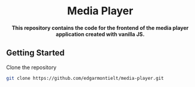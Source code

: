 <h1 align="center">Media Player</h1>

<h4 align="center">
  This repository contains the code for the frontend of the media player application created with vanilla JS.
</h4>

## Getting Started

Clone the repository

```bash
git clone https://github.com/edgarmontielt/media-player.git
```
